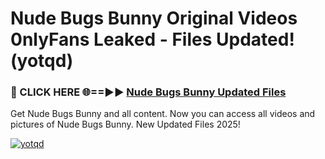 # Nude Bugs Bunny Original Videos 0nlyFans Leaked - Files Updated! (yotqd)

<h3>🔴 CLICK HERE 🌐==►► <a href="https://tinyurl.com/5h6xmrr3" rel="nofollow">Nude Bugs Bunny Updated Files</a></h3>

Get Nude Bugs Bunny and all content. Now you can access all videos and pictures of Nude Bugs Bunny. New Updated Files 2025!

[![yotqd](https://i.imgur.com/KVD873Z.gif)](https://tinyurl.com/5h6xmrr3)
